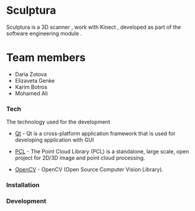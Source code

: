 # Sculptura



Sculptura is a 3D scanner , work with Kinect ,  developed as part of the software engineering module .

# Team members  
  - Daria Zotova
  - Elizaveta Genke
  - Karim Botros
  - Mohamed Ali


### Tech

The technology used for the development

* [Qt](https://www.qt.io/) - Qt is a cross-platform application framework that is used for developing application with GUI 

* [PCL](http://pointclouds.org) - The Point Cloud Library (PCL) is a standalone, large scale, open project for 2D/3D image and point cloud processing.

* [OpenCV](https://opencv.org/) - OpenCV (Open Source Computer Vision Library).



### Installation


### Development


